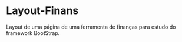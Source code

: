 # Layout-Finans
 Layout de uma página de uma ferramenta de finanças para estudo do framework BootStrap.
